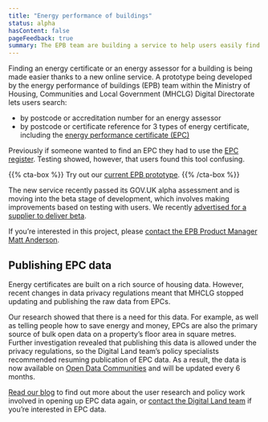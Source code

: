 ```yaml
---
title: "Energy performance of buildings"
status: alpha
hasContent: false
pageFeedback: true
summary: The EPB team are building a service to help users easily find an energy certificate or assessor, and we’ve also been working to open up the data held in EPCs.
---
```

	
Finding an energy certificate or an energy assessor for a building is being made easier thanks to a new online service. A prototype being developed by the energy performance of buildings (EPB) team within the Ministry of Housing, Communities and Local Government (MHCLG) Digital Directorate lets users search:

* by postcode or accreditation number for an energy assessor 
* by postcode or certificate reference for 3 types of energy certificate, including the [energy performance certificate (EPC)](https://www.gov.uk/buy-sell-your-home/energy-performance-certificates)

Previously if someone wanted to find an EPC they had to use the [EPC register](https://www.epcregister.com/). Testing showed, however, that users found this tool confusing.

{{% cta-box %}}
Try out our [current EPB prototype](https://mhclg-epb-prototype-04.herokuapp.com).
{{% /cta-box %}}

The new service recently passed its GOV.UK alpha assessment and is moving into the beta stage of development, which involves making improvements based on testing with users. We recently [advertised for a supplier to deliver beta](https://www.digitalmarketplace.service.gov.uk/digital-outcomes-and-specialists/opportunities/10188).

If you’re interested in this project, please [contact the EPB Product Manager Matt Anderson](mailto:Matthew.Anderson@communities.gov.uk).

## Publishing EPC data

Energy certificates are built on a rich source of housing data. However, recent changes in data privacy regulations meant that MHCLG stopped updating and publishing the raw data from EPCs.

Our research showed that there is a need for this data. For example, as well as telling people how to save energy and money, EPCs are also the primary source of bulk open data on a property’s floor area in square metres. Further investigation revealed that publishing this data is allowed under the privacy regulations, so the Digital Land team’s policy specialists recommended resuming publication of EPC data. As a result, the data is now available on [Open Data Communities](https://epc.opendatacommunities.org/) and will be updated every 6 months.

[Read our blog](https://mhclgdigital.blog.gov.uk/2019/07/18/publishing-energy-performance-certificate-data/) to find out more about the user research and policy work involved in opening up EPC data again, or [contact the Digital Land team](mailto:DigitalLand@communities.gov.uk) if you’re interested in EPC data.
